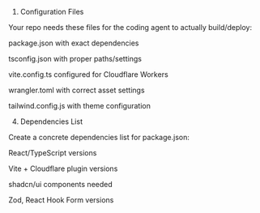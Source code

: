 1. Configuration Files

Your repo needs these files for the coding agent to actually build/deploy:

package.json with exact dependencies

tsconfig.json with proper paths/settings

vite.config.ts configured for Cloudflare Workers

wrangler.toml with correct asset settings

tailwind.config.js with theme configuration

4. Dependencies List

Create a concrete dependencies list for package.json:

React/TypeScript versions

Vite + Cloudflare plugin versions

shadcn/ui components needed

Zod, React Hook Form versions
